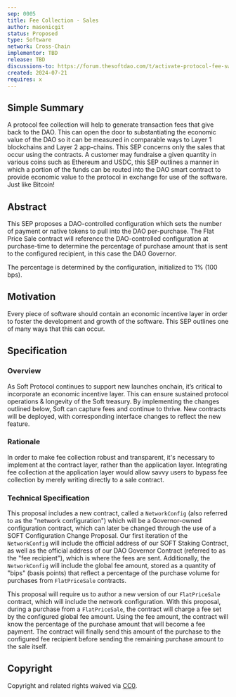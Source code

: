 ```yaml
---
sep: 0005
title: Fee Collection - Sales
author: masonicgit
status: Proposed
type: Software
network: Cross-Chain
implementor: TBD
release: TBD
discussions-to: https://forum.thesoftdao.com/t/activate-protocol-fee-switch
created: 2024-07-21
requires: x
---
```


## Simple Summary

A protocol fee collection will help to generate transaction fees that give back to the DAO. This can open the door to substantiating the economic value of the DAO so it can be measured in comparable ways to Layer 1 blockchains and Layer 2 app-chains. This SEP concerns only the sales that occur using the contracts. A customer may fundraise a given quantity in various coins such as Ethereum and USDC, this SEP outlines a manner in which a portion of the funds can be routed into the DAO smart contract to provide economic value to the protocol in exchange for use of the software. Just like Bitcoin!

## Abstract

<!--A short (~200 word) description of the proposed change, the abstract should clearly describe the proposed change. This is what *will* be done if the SEP is implemented, not *why* it should be done or *how* it will be done. If the SEP proposes deploying a new contract, write, "we propose to deploy a new contract that will do x".-->

This SEP proposes a DAO-controlled configuration which sets the number of payment or native tokens to pull into the DAO per-purchase. The Flat Price Sale contract will reference the DAO-controlled configuration at purchase-time to determine the percentage of purchase amount that is sent to the configured recipient, in this case the DAO Governor.

The percentage is determined by the configuration, initialized to 1% (100 bps).

## Motivation

<!--This is the problem statement. This is the *why* of the SEP. It should clearly explain *why* the current state of the protocol is inadequate.  It is critical that you explain *why* the change is needed, if the SEP proposes changing how something is calculated, you must address *why* the current calculation is innaccurate or wrong. This is not the place to describe how the SEP will address the issue!-->

Every piece of software should contain an economic incentive layer in order to foster the development and growth of the software. This SEP outlines one of many ways that this can occur.

## Specification

<!--The specification should describe the syntax and semantics of any new feature, there are five sections
1. Overview
2. Rationale
3. Technical Specification
4. Test Cases
5. Configurable Values
-->

### Overview

<!--This is a high level overview of *how* the SEP will solve the problem. The overview should clearly describe how the new feature will be implemented.-->

As Soft Protocol continues to support new launches onchain, it’s critical to incorporate an economic incentive layer. This can ensure sustained protocol operations & longevity of the Soft treasury. By implementing the changes outlined below, Soft can capture fees and continue to thrive. New contracts will be deployed, with corresponding interface changes to reflect the new feature.


### Rationale

<!--This is where you explain the reasoning behind how you propose to solve the problem. Why did you propose to implement the change in this way, what were the considerations and trade-offs. The rationale fleshes out what motivated the design and why particular design decisions were made. It should describe alternate designs that were considered and related work. The rationale may also provide evidence of consensus within the community, and should discuss important objections or concerns raised during discussion.-->

In order to make fee collection robust and transparent, it's necessary to implement at the contract layer, rather than the application layer. Integrating fee collection at the application layer would allow savvy users to bypass fee collection by merely writing directly to a sale contract.



### Technical Specification

<!--The technical specification should outline the public API of the changes proposed. That is, changes to any of the interfaces Soft currently exposes or the creations of new ones.-->

This proposal includes a new contract, called a `NetworkConfig` (also referred to as the "network configuration") which will be a Governor-owned configuration contract, which can later be changed through the use of a SOFT Configuration Change Proposal. Our first iteration of the `NetworkConfig` will include the official address of our SOFT Staking Contract, as well as the official address of our DAO Governor Contract (referred to as the "fee recipient"), which is where the fees are sent. Additionally, the `NetworkConfig` will include the global fee amount, stored as a quantity of "bips" (basis points) that reflect a percentage of the purchase volume for purchases from `FlatPriceSale` contracts.

This proposal will require us to author a new version of our `FlatPriceSale` contract, which will include the network configuration. With this proposal, during a purchase from a `FlatPriceSale`, the contract will charge a fee set by the configured global fee amount. Using the fee amount, the contract will know the percentage of the purchase amount that will become a fee payment. The contract will finally send this amount of the purchase to the configured fee recipient before sending the remaining purchase amount to the sale itself.


## Copyright

Copyright and related rights waived via [CC0](https://creativecommons.org/publicdomain/zero/1.0/).
